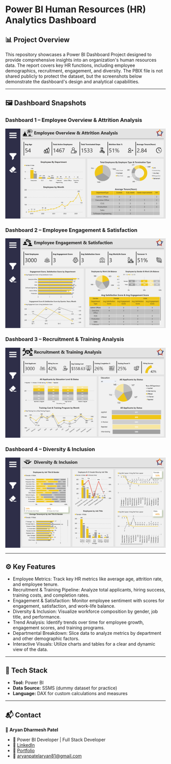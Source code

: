 # Power BI Human Resources (HR) Analytics Dashboard 

## 📊 Project Overview  
This repository showcases a Power BI Dashboard Project designed to provide comprehensive insights into an organization's human resources data. The report covers key HR functions, including employee demographics, recruitment, engagement, and diversity.
The PBIX file is not shared publicly to protect the dataset, but the screenshots below demonstrate the dashboard's design and analytical capabilities.

---

## 🖼️ Dashboard Snapshots  

### Dashboard 1 – Employee Overview & Attrition Analysis
![Index Overview](./screenshot/Dashboard1.png)  

### Dashboard 2 – Employee Engagement & Satisfaction  
![Follow-Up Dashboard](./screenshot/Dashboard2.png)  

### Dashboard 3 – Recruitment & Training Analysis
![Follow-Up Dashboard](./screenshot/Dashboard3.png)

### Dashboard 4 – Diversity & Inclusion  
![Follow-Up Dashboard](./screenshot/Dashboard4.png)

---

## ⚙️ Key Features  
- Employee Metrics: Track key HR metrics like average age, attrition rate, and employee tenure.
- Recruitment & Training Pipeline: Analyze total applicants, hiring success, training costs, and completion rates.
- Engagement & Satisfaction: Monitor employee sentiment with scores for engagement, satisfaction, and work-life balance.
- Diversity & Inclusion: Visualize workforce composition by gender, job title, and performance.
- Trend Analysis: Identify trends over time for employee growth, engagement scores, and training programs.
- Departmental Breakdown: Slice data to analyze metrics by department and other demographic factors.
- Interactive Visuals: Utilize charts and tables for a clear and dynamic view of the data.

---

## 🚀 Tech Stack  
- **Tool:** Power BI  
- **Data Source:** SSMS (dummy dataset for practice)  
- **Language:** DAX for custom calculations and measures  

---

## 📬 Contact  
👤 **Aryan Dharmesh Patel**  
- 💼 Power BI Developer | Full Stack Developer  
- 🔗 [LinkedIn](www.linkedin.com/in/aryan-patel-ap02)
- 🔗 [Portfolio](https://www.datascienceportfol.io/aryan_dharmesh_patel)
- 📧 aryanpatelaryan81@gmail.com 

